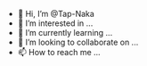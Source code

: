 - 👋 Hi, I’m @Tap-Naka
- 👀 I’m interested in ...
- 🌱 I’m currently learning ...
- 💞️ I’m looking to collaborate on ...
- 📫 How to reach me ...

<!---
Tap-Naka/Tap-Naka is a ✨ special ✨ repository because its `README.md` (this file) appears on your GitHub profile.
You can click the Preview link to take a look at your changes.
--->

